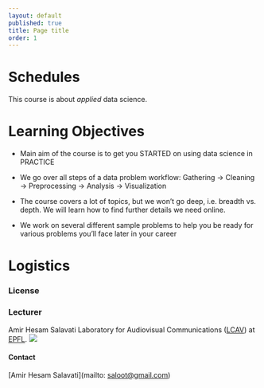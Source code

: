```yaml
---
layout: default
published: true
title: Page title
order: 1
---
```


# Schedules
This course is about *applied* data science.


# Learning Objectives
* Main aim of the course is to get you STARTED on using data science in PRACTICE

* We go over all steps of a data problem workflow:
   Gathering → Cleaning → Preprocessing → Analysis → Visualization 


* The course covers a lot of topics, but we won’t go deep, i.e. breadth vs. depth. We will learn how to find further details we need online.


* We work on several different sample problems to help you be ready for various problems you’ll face later in your career

# Logistics


### License

### Lecturer
Amir Hesam Salavati
Laboratory for Audiovisual Communications ([LCAV](http://lcav.epfl.ch)) at 
[EPFL](http://www.epfl.ch).
<img src="http://lcav.epfl.ch/files/content/sites/lcav/files/images/Home/LCAV_anim_200.gif">


#### Contact
[Amir Hesam Salavati](mailto: saloot@gmail.com) <br>


